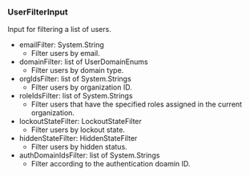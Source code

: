 ### UserFilterInput
Input for filtering a list of users.

- emailFilter: System.String
  - Filter users by email.
- domainFilter: list of UserDomainEnums
  - Filter users by domain type.
- orgIdsFilter: list of System.Strings
  - Filter users by organization ID.
- roleIdsFilter: list of System.Strings
  - Filter users that have the specified roles assigned in the current
 organization.
- lockoutStateFilter: LockoutStateFilter
  - Filter users by lockout state.
- hiddenStateFilter: HiddenStateFilter
  - Filter users by hidden status.
- authDomainIdsFilter: list of System.Strings
  - Filter according to the authentication doamin ID.
